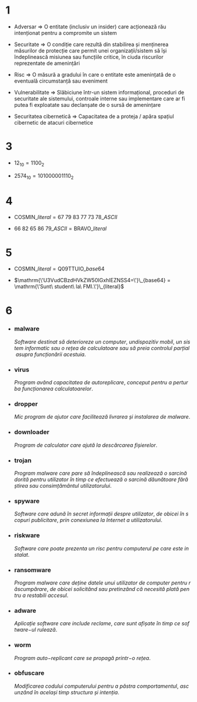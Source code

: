 # 1

- Adversar $\Rightarrow$ O entitate (inclusiv un insider) care acționează rău 
intenționat pentru a compromite un sistem

- Securitate $\Rightarrow$ O condiție care rezultă din stabilirea și menținerea 
măsurilor de protecție care permit unei organizații/sistem să 
își îndeplinească misiunea sau funcțiile critice, în ciuda 
riscurilor reprezentate de amenințări

- Risc $\Rightarrow$ O măsură a gradului în care o entitate este amenințată de
o eventuală circumstanță sau eveniment

- Vulnerabilitate $\Rightarrow$ Slăbiciune într-un sistem informațional, proceduri de
securitate ale sistemului, controale interne sau
implementare care ar fi putea fi exploatate sau declanșate
de o sursă de amenințare

- Securitatea
cibernetică $\Rightarrow$ Capacitatea de a proteja / apăra spațiul cibernetic de
atacuri cibernetice

# 3

- $12_{10} = 1100_{2}$

- $2574_{10} = 101000001110_{2}$

# 4

- $\mathrm{COSMIN}\_{literal} = {67\ 79\ 83\ 77\ 73\ 78}\_{ASCII}$

- ${66\ 82\ 65\ 86\ 79}\_{ASCII} = \mathrm{BRAVO}\_{literal}$

# 5

- $\mathrm{COSMIN}\_{literal} = \mathrm{Q09TTUlO}\_{base64}$

- $\mathrm{\'U3VudCBzdHVkZW50IGxhIEZNSS4=\'}\_{base64} = \mathrm{\'Sunt\ student\ la\ FMI.\'}\_{literal}$

# 6

- ### malware

    $Software\ destinat\ să\ deterioreze\ un\ computer,\ un dispozitiv\ mobil,\ un\ sistem\ informatic\ sau\ o\ rețea\ de\ calculatoare\ sau\ să\ preia\ controlul\ parțial\ asupra\ funcționării\ acestuia.$

- ### virus

    $Program\ având\ capacitatea\ de\ autoreplicare,\ conceput\ pentru\ a\ perturba\ funcționarea\ calculatoarelor.$

- ### dropper

    $Mic\ program\ de\ ajutor\ care\ facilitează\ livrarea\ și\ instalarea\ de\ malware.$

- ### downloader

    $Program\ de\ calculator\ care\ ajută\ la\ descărcarea\ fișierelor.$

- ### trojan

    $Program\ malware\ care\ pare\ să\ îndeplinească\ sau\ realizează\ o\ sarcină\ dorită\ pentru\ utilizator\ în\ timp\ ce\ efectuează\ o\ sarcină\ dăunătoare\ fără\ știrea\ sau\ consimțământul\ utilizatorului.$

- ### spyware

    $Software\ care\ adună\ în\ secret\ informații\ despre\ utilizator,\ de\ obicei\ în\ scopuri\ publicitare,\ prin\ conexiunea\ la\ Internet\ a\ utilizatorului.$

- ### riskware

    $Software\ care\ poate\ prezenta\ un\ risc\ pentru\ computerul\ pe\ care\ este\ instalat.$

- ### ransomware

    $Program\ malware\ care\ deține\ datele\ unui\ utilizator\ de\ computer\ pentru\ răscumpărare,\ de\ obicei\ solicitând\ sau\ pretinzând\ că\ necesită\ plată\ pentru\ a\ restabili\ accesul.$

- ### adware

    $Aplicație\ software\ care\ include\ reclame,\ care\ sunt\ afișate\ în\ timp\ ce\ software\mathrm{-}ul\ rulează.$

- ### worm

    $Program\ auto\mathrm{-}replicant\ care\ se\ propagă\ printr\mathrm{-}o\ rețea.$

- ### obfuscare

    $Modificarea\ codului\ computerului\ pentru\ a\ păstra\ comportamentul,\ ascunzând\ în\ același\ timp\ structura\ și\ intenția.$
